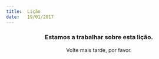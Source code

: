 ```yaml
---
title:  Lição
date:   19/01/2017
---
```


### <center>Estamos a trabalhar sobre esta lição.</center>
<center>Volte mais tarde, por favor.</center>